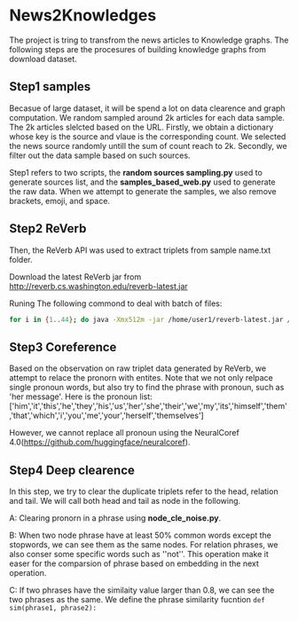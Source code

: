 # News2Knowledges
The project is tring to transfrom the news articles to Knowledge graphs. The following steps are the procesures of building knowledge graphs from download dataset.
## Step1 samples
Becasue of large dataset, it will be spend a lot on data clearence and graph computation. We random sampled around 2k articles for each data sample. The 2k articles slelcted based on the URL. Firstly, we obtain a dictionary whose key is the source and vlaue is the corresponding count. We selected the news source randomly untill the sum of count reach to 2k. Secondly, we filter out the data sample based on such sources. 

Step1 refers to two scripts, the **random sources sampling.py** used to generate sources list, and the  **samples_based_web.py** used to generate the raw data. When we attempt to generate the samples, we also remove brackets, emoji, and space.

## Step2 ReVerb
Then, the ReVerb API was used to extract triplets from sample name.txt folder.

Download the latest ReVerb jar from http://reverb.cs.washington.edu/reverb-latest.jar

Runing The following commond to deal with batch of files:
```bash
for i in {1..44}; do java -Xmx512m -jar /home/user1/reverb-latest.jar /home/user1/deskdata/IranPlane/JS/Js_gossip_n/file_$i.txt > /home/user1/deskdata/IranPlane/JS/reverb_gossip/file_$i.csv; done^C
```

## Step3 Coreference
Based on the observation on raw triplet data generated by ReVerb, we attempt to relace the pronorn with entites. Note that we not only relpace single pronoun words, but also try to find the phrase with pronoun, such as 'her message'. Here is the pronoun list:
['him','it','this','he','they','his','us','her','she','their','we','my','its','himself','them','that','which','i','you','me','your','herself','themselves']   

However, we cannot replace all pronoun using the NeuralCoref 4.0(https://github.com/huggingface/neuralcoref). 

## Step4 Deep clearence

In this step, we try to clear the duplicate triplets refer to the head, relation and tail. We will call both head and tail as node in the following.

A: Clearing pronorn in a phrase using **node_cle_noise.py**.

B: When two node phrase have at least 50% common words except the stopwords, we can see them as the same nodes. For relation phrases, we also conser some specific 
words such as ''not''. This operation make it easer for the comparsion of phrase based on embedding in the next operation.

C: If two phrases have the similaity value larger than 0.8, we can see the two phrases as the same. We define the phrase similarity fucntion 
```def sim(phrase1, phrase2):```






